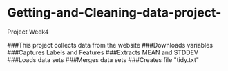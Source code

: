 # Getting-and-Cleaning-data-project-
Project Week4

###This project collects data from the website
###Downloads variables
###Captures Labels and Features
###Extracts MEAN and STDDEV
###Loads data sets
###Merges data sets
###Creates file "tidy.txt"
